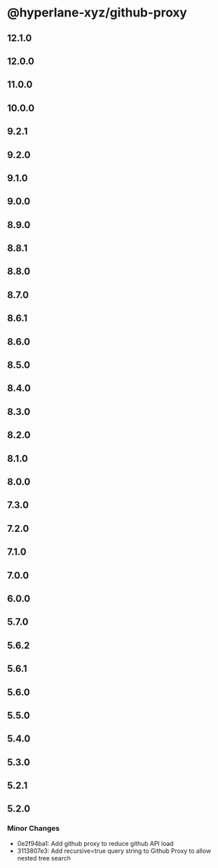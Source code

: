 # @hyperlane-xyz/github-proxy

## 12.1.0

## 12.0.0

## 11.0.0

## 10.0.0

## 9.2.1

## 9.2.0

## 9.1.0

## 9.0.0

## 8.9.0

## 8.8.1

## 8.8.0

## 8.7.0

## 8.6.1

## 8.6.0

## 8.5.0

## 8.4.0

## 8.3.0

## 8.2.0

## 8.1.0

## 8.0.0

## 7.3.0

## 7.2.0

## 7.1.0

## 7.0.0

## 6.0.0

## 5.7.0

## 5.6.2

## 5.6.1

## 5.6.0

## 5.5.0

## 5.4.0

## 5.3.0

## 5.2.1

## 5.2.0

### Minor Changes

- 0e2f94ba1: Add github proxy to reduce github API load
- 3113807e3: Add recursive=true query string to Github Proxy to allow nested tree search
